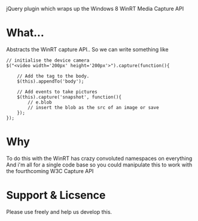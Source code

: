 jQuery plugin which wraps up the Windows 8 WinRT Media Capture API

# What...

Abstracts the WinRT capture API.. So we can write something like


	// initialise the device camera
	$("<video width='200px' height='200px'>").capture(function(){
	
		// Add the tag to the body.
		$(this).appendTo('body');
		
		// Add events to take pictures
		$(this).capture('snapshot', function(){
			// e.blob
			// insert the blob as the src of an image or save
		});
	});


# Why

To do this with the WinRT has crazy convoluted namespaces on everything
And i'm all for a single code base so you could manipulate this to work with the fourthcoming W3C Capture API


# Support & Licsence

Please use freely and help us develop this.